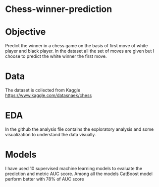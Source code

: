 # Chess-winner-prediction

# Objective 
Predict the winner in a chess game on the basis of first move of white player and black player. In the dataset all the set of moves are given but I choose to predict the white winner the first move. 

# Data
The dataset is collected from Kaggle https://www.kaggle.com/datasnaek/chess 

# EDA 
In the github the analysis file contains the exploratory analysis and some visualization to understand the data visually.

# Models

I have used 10 supervised machine learning models to evaluate the prediction and metric AUC score. 
Among all the models CatBoost model perform better with 78% of AUC score 

